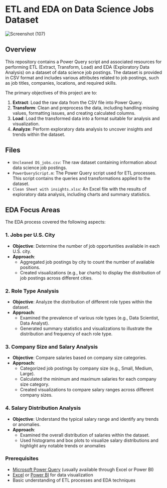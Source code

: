 # ETL and EDA on Data Science Jobs Dataset
![Screenshot (107)](https://github.com/user-attachments/assets/024816d4-8ba0-4a60-a546-3603c943065f)
## Overview

This repository contains a Power Query script and associated resources for performing ETL (Extract, Transform, Load) and EDA (Exploratory Data Analysis) on a dataset of data science job postings. The dataset is provided in CSV format and includes various attributes related to job postings, such as job titles, companies, locations, and required skills.

The primary objectives of this project are to:

1. **Extract**: Load the raw data from the CSV file into Power Query.
2. **Transform**: Clean and preprocess the data, including handling missing values, formatting issues, and creating calculated columns.
3. **Load**: Load the transformed data into a format suitable for analysis and visualization.
4. **Analyze**: Perform exploratory data analysis to uncover insights and trends within the dataset.

## Files

- `Uncleaned DS_jobs.csv`: The raw dataset containing information about data science job postings.
- `PowerQueryScript.m`: The Power Query script used for ETL processes. This script contains the queries and transformations applied to the dataset.
- `Clean Sheet with insights.xlsx`: An Excel file with the results of exploratory data analysis, including charts and summary statistics.

## EDA Focus Areas

The EDA process covered the following aspects:

### 1. Jobs per U.S. City

- **Objective**: Determine the number of job opportunities available in each U.S. city.
- **Approach**:
  - Aggregated job postings by city to count the number of available positions.
  - Created visualizations (e.g., bar charts) to display the distribution of job postings across different cities.

### 2. Role Type Analysis

- **Objective**: Analyze the distribution of different role types within the dataset.
- **Approach**:
  - Examined the prevalence of various role types (e.g., Data Scientist, Data Analyst).
  - Generated summary statistics and visualizations to illustrate the distribution and frequency of each role type.

### 3. Company Size and Salary Analysis

- **Objective**: Compare salaries based on company size categories.
- **Approach**:
  - Categorized job postings by company size (e.g., Small, Medium, Large).
  - Calculated the minimum and maximum salaries for each company size category.
  - Created visualizations to compare salary ranges across different company sizes.

### 4. Salary Distribution Analysis

- **Objective**: Understand the typical salary range and identify any trends or anomalies.
- **Approach**:
  - Examined the overall distribution of salaries within the dataset.
  - Used histograms and box plots to visualize salary distributions and highlight any notable trends or anomalies

### Prerequisites

- [Microsoft Power Query](https://powerquery.microsoft.com/) (usually available through Excel or Power BI)
- [Excel](https://www.microsoft.com/en-us/microsoft-365/excel) or [Power BI](https://powerbi.microsoft.com/) for data visualization
- Basic understanding of ETL processes and EDA techniques

